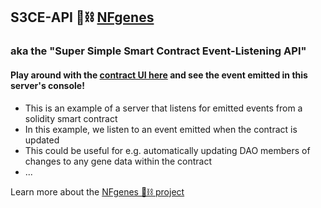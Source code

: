 ## S3CE-API 🧬⛓ [NFgenes](https://github.com/nfgenes/)
### aka the "Super Simple Smart Contract Event-Listening API" 
#### Play around with the [contract UI here](https://event-based-api.vincanger.repl.co) and see the event emitted in this server's console!

 - This is an example of a server that listens for emitted events from a solidity smart contract
 -  In this example, we listen to an event emitted when the contract is updated
 -  This could be useful for e.g. automatically updating DAO members of changes to any gene data within the contract
 - ...

Learn more about the [NFgenes 🧬⛓ project](https://github.com/nfgenes/)